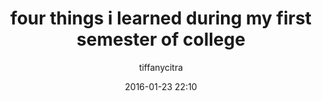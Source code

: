 ---
title: "four things i learned during my first semester of college"
layout: post
date: 2016-01-23 22:10
tag: [ursa sapiens]
# image: ../assets/images/projects/thumbnail/aceh.jpg
# headerImage: true
writing: true
hidden: true # don't count this post in blog pagination
description: "This is a simple and minimalist template for Jekyll for those who likes to eat noodles."
jemoji: '<img class="emoji" title=":satellite:" alt=":satellite:" src="https://assets-cdn.github.com/images/icons/emoji/unicode/1f4e1.png" height="20" width="20" align="absmiddle">'
category: im
author: tiffanycitra
externalLink: 'http://indonesiamengglobal.com/2014/04/four-things-i-learned-during-my-first-semester-of-college/'
---